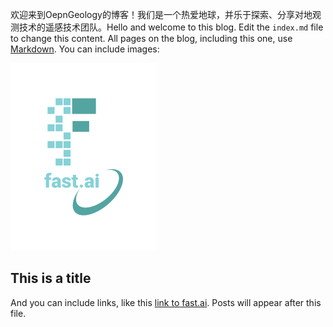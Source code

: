 欢迎来到OepnGeology的博客！我们是一个热爱地球，并乐于探索、分享对地观测技术的遥感技术团队。Hello and welcome to this blog. Edit the `index.md` file to change this content. All pages on the blog, including this one, use [Markdown](https://guides.github.com/features/mastering-markdown/). You can include images:

![Image of fast.ai logo](images/logo.png)

## This is a title

And you can include links, like this [link to fast.ai](https://www.fast.ai). Posts will appear after this file. 
